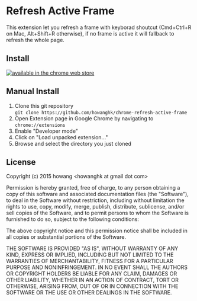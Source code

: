 Refresh Active Frame
====================
This extension let you refresh a frame with keyborad shoutcut (Cmd+Ctrl+R on Mac, Alt+Shift+R otherwise), if no frame is active it will fallback to refresh the whole page.

Install
-------
[![available in the chrome web store](https://developer.chrome.com/webstore/images/ChromeWebStore_BadgeWBorder_v2_206x58.png)](https://chrome.google.com/webstore/detail/refresh-active-frame/imcfppeifknphfhaibbbidhnjecmfohi)

Manual Install
--------------
1. Clone this git repository  
`git clone https://github.com/howanghk/chrome-refresh-active-frame`
2. Open Extension page in Google Chrome by navigating to `chrome://extensions`
3. Enable "Developer mode"
4. Click on "Load unpacked extension..."
5. Browse and select the directory you just cloned

License
-------
Copyright (c) 2015 howang &lt;howanghk at gmail dot com&gt;

Permission is hereby granted, free of charge, to any person obtaining a copy of this software and associated documentation files (the "Software"), to deal in the Software without restriction, including without limitation the rights to use, copy, modify, merge, publish, distribute, sublicense, and/or sell copies of the Software, and to permit persons to whom the Software is furnished to do so, subject to the following conditions:

The above copyright notice and this permission notice shall be included in all copies or substantial portions of the Software.

THE SOFTWARE IS PROVIDED "AS IS", WITHOUT WARRANTY OF ANY KIND, EXPRESS OR IMPLIED, INCLUDING BUT NOT LIMITED TO THE WARRANTIES OF MERCHANTABILITY, FITNESS FOR A PARTICULAR PURPOSE AND NONINFRINGEMENT. IN NO EVENT SHALL THE AUTHORS OR COPYRIGHT HOLDERS BE LIABLE FOR ANY CLAIM, DAMAGES OR OTHER LIABILITY, WHETHER IN AN ACTION OF CONTRACT, TORT OR OTHERWISE, ARISING FROM, OUT OF OR IN CONNECTION WITH THE SOFTWARE OR THE USE OR OTHER DEALINGS IN THE SOFTWARE.
